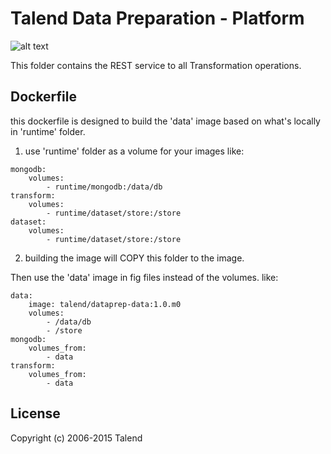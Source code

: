 # Talend Data Preparation - Platform
![alt text](http://www.talend.com/sites/all/themes/talend_responsive/images/logo.png "Talend")

This folder contains the REST service to all Transformation operations.

## Dockerfile

this dockerfile is designed to build the 'data' image based on what's locally in 'runtime' folder.
1. use 'runtime' folder as a volume for your images like:
```
mongodb:
    volumes:
        - runtime/mongodb:/data/db
transform:
    volumes:
        - runtime/dataset/store:/store
dataset:
    volumes:
        - runtime/dataset/store:/store
```
2. building the image will COPY this folder to the image.

Then use the 'data' image in fig files instead of the volumes.
like:
```
data:
    image: talend/dataprep-data:1.0.m0
    volumes:
        - /data/db
        - /store
mongodb:
    volumes_from:
        - data
transform:
    volumes_from:
        - data
```

## License

Copyright (c) 2006-2015 Talend
